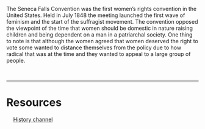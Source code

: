 The Seneca Falls Convention was the first women’s rights convention in the United States. Held in July 1848 the meeting launched the first wave of feminism and the start of the suffragist movement. The convention opposed the viewpoint of the time that women should be domestic in nature raising children and being dependent on a man in a patriarchal society. One thing to note is that although the women agreed that women deserved the right to vote some wanted to distance themselves from the policy due to how radical that was at the time and they wanted to appeal to a large group of people. 


&emsp;

---
# Resources

&emsp;
[History channel](https://www.history.com/topics/womens-history/seneca-falls-convention)